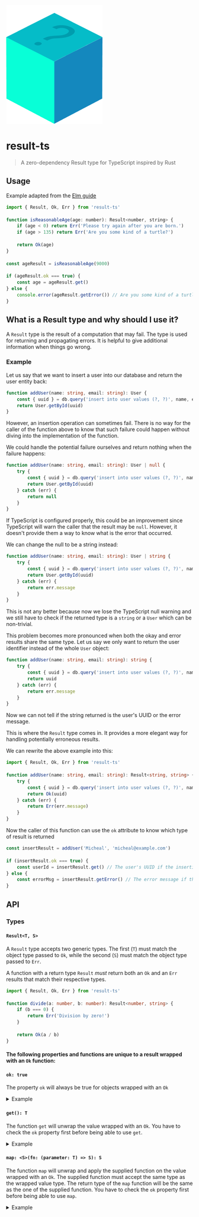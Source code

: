 ![result-ts logo](logo.png)

# result-ts

> A zero-dependency Result type for TypeScript inspired by Rust

## Usage

Example adapted from the
[Elm guide](https://guide.elm-lang.org/error_handling/result.html)

```js
import { Result, Ok, Err } from 'result-ts'

function isReasonableAge(age: number): Result<number, string> {
    if (age < 0) return Err('Please try again after you are born.')
    if (age > 135) return Err('Are you some kind of a turtle?')

    return Ok(age)
}

const ageResult = isReasonableAge(9000)

if (ageResult.ok === true) {
    const age = ageResult.get()
} else {
    console.error(ageResult.getError()) // Are you some kind of a turtle?
}
```

## What is a Result type and why should I use it?

A `Result` type is the result of a computation that may fail. The type is used
for returning and propagating errors. It is helpful to give additional
information when things go wrong.

### Example

Let us say that we want to insert a user into our database and return the user
entity back:

```typescript
function addUser(name: string, email: string): User {
    const { uuid } = db.query('insert into user values (?, ?)', name, email)
    return User.getById(uuid)
}
```

However, an insertion operation can sometimes fail. There is no way for the
caller of the function above to know that such failure could happen without
diving into the implementation of the function.

We could handle the potential failure ourselves and return nothing when the
failure happens:

```typescript
function addUser(name: string, email: string): User | null {
    try {
        const { uuid } = db.query('insert into user values (?, ?)', name, email)
        return User.getById(uuid)
    } catch (err) {
        return null
    }
}
```

If TypeScript is configured properly, this could be an improvement since
TypeScript will warn the caller that the result may be `null`. However, it
doesn't provide them a way to know what is the error that occurred.

We can change the null to be a string instead:

```typescript
function addUser(name: string, email: string): User | string {
    try {
        const { uuid } = db.query('insert into user values (?, ?)', name, email)
        return User.getById(uuid)
    } catch (err) {
        return err.message
    }
}
```

This is not any better because now we lose the TypeScript null warning and we
still have to check if the returned type is a `string` or a `User` which can be
non-trivial.

This problem becomes more pronounced when both the okay and error results share
the same type. Let us say we only want to return the user identifier instead of
the whole `User` object:

```typescript
function addUser(name: string, email: string): string {
    try {
        const { uuid } = db.query('insert into user values (?, ?)', name, email)
        return uuid
    } catch (err) {
        return err.message
    }
}
```

Now we can not tell if the string returned is the user's UUID or the error
message.

This is where the `Result` type comes in. It provides a more elegant way for
handling potentially erroneous results.

We can rewrite the above example into this:

```typescript
import { Result, Ok, Err } from 'result-ts'

function addUser(name: string, email: string): Result<string, string> {
    try {
        const { uuid } = db.query('insert into user values (?, ?)', name, email)
        return Ok(uuid)
    } catch (err) {
        return Err(err.message)
    }
}
```

Now the caller of this function can use the `ok` attribute to know which type of
result is returned

```typescript
const insertResult = addUser('Micheal', 'micheal@example.com')

if (insertResult.ok === true) {
    const userId = insertResult.get() // The user's UUID if the insertion succeeded
} else {
    const errorMsg = insertResult.getError() // The error message if the insertion failed
}
```

## API

### Types

#### `Result<T, S>`

A `Result` type accepts two generic types. The first (`T`) must match the object
type passed to `Ok`, while the second (`S`) must match the object type passed to
`Err`.

A function with a return type `Result` _must_ return both an `Ok` and an `Err`
results that match their respective types.

```typescript
import { Result, Ok, Err } from 'result-ts'

function divide(a: number, b: number): Result<number, string> {
    if (b === 0) {
        return Err('Division by zero!')
    }

    return Ok(a / b)
}
```

#### The following properties and functions are unique to a result wrapped with an `Ok` function:

#### `ok: true`

The property `ok` will always be true for objects wrapped with an `Ok`

<details>
  <summary>Example</summary>

```typescript
const okResult = OK('foo')

console.log(okResult.ok) // true
```

</details>

#### `get(): T`

The function `get` will unwrap the value wrapped with an `Ok`. You have to check the `ok` property first before being able to use `get`.

<details>
  <summary>Example</summary>

```typescript
const okResult = OK('foo')

if (okResult.ok === true) {
    console.log(okResult.get()) // foo
}
```

</details>

#### `map: <S>(fn: (parameter: T) => S): S`

The function `map` will unwrap and apply the supplied function on the value
wrapped with an `Ok`. The supplied function must accept the same type as the
wrapped value type. The return type of the `map` function will be the same as
the one of the supplied function. You have to check the `ok` property first
before being able to use `map`.

<details>
  <summary>Example</summary>

```typescript
const okResult = OK('foo')

function capitalize(str: string) {
    return str.toUpperCase()
}

if (okResult.ok === true) {
    console.log(okResult.map(capitalize)) // FOO
}
```

</details>
